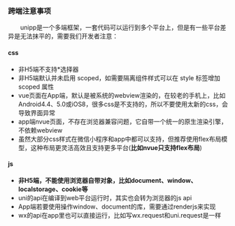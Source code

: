 ### 跨端注意事项
&emsp;&emsp;unipp是一个多端框架，一套代码可以运行到多个平台上，但是有一些平台差异是无法抹平的，需要我们开发者注意：
#### css
+ 非H5端不支持*选择器
+ 非H5端默认并未启用 scoped，如需要隔离组件样式可以在 style 标签增加 scoped 属性
+ vue页面在App端，默认是被系统的webview渲染的，在较老的手机上，比如Android4.4、5.0或iOS8，很多css是不支持的，所以不要使用太新的css，会导致界面异常
+ app端nvue页面，不存在浏览器兼容问题，它自带一个统一的原生渲染引擎，不依赖webview
+ 虽然大部分css样式在微信小程序和app中都可以支持，但推荐使用flex布局模型，这种布局更灵活高效且支持更多平台(**比如nvue只支持flex布局**)
#### js
+ **非H5端，不能使用浏览器自带对象，比如document、window、localstorage、cookie等**
+ uni的api在编译到web平台运行时，其实也会转为浏览器的js api
+ App端若要使用操作window、document的库，需要通过renderjs来实现
+ wx的api在app里也可以直接运行，比如写wx.request和uni.request是一样